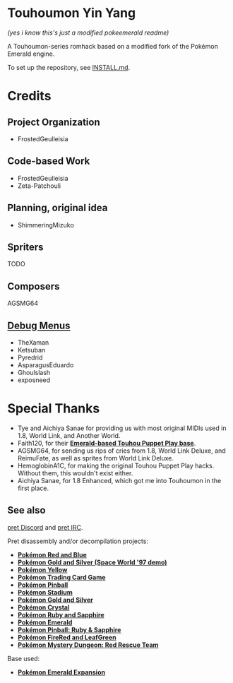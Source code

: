 # Touhoumon Yin Yang

*(yes i know this's just a modified pokeemerald readme)*

A Touhoumon-series romhack based on a modified fork of the Pokémon Emerald engine.

To set up the repository, see [INSTALL.md](INSTALL.md).


# Credits

## Project Organization

* FrostedGeulleisia

## Code-based Work

* FrostedGeulleisia
* Zeta-Patchouli

## Planning, original idea

* ShimmeringMizuko

## Spriters

TODO

## Composers

AGSMG64

## [Debug Menus](https://github.com/TheXaman/pokeemerald/tree/tx_debug_system)

* TheXaman
* Ketsuban
* Pyredrid
* AsparagusEduardo
* Ghoulslash
* exposneed

# Special Thanks

* Tye and Aichiya Sanae for providing us with most original MIDIs used in 1.8, World Link, and Another World.
* Faith120, for their [**Emerald-based Touhou Puppet Play base**](https://github.com/Fatih120/thpuppetplay2).
* AGSMG64, for sending us rips of cries from 1.8, World Link Deluxe, and ReimuFate, as well as sprites from World Link Deluxe.
* HemoglobinA1C, for making the original Touhou Puppet Play hacks. Without them, this wouldn't exist either.
* Aichiya Sanae, for 1.8 Enhanced, which got me into Touhoumon in the first place.

## See also

[pret Discord](https://discord.gg/d5dubZ3) and [pret IRC](https://kiwiirc.com/client/irc.freenode.net/?#pret).

Pret disassembly and/or decompilation projects:
* [**Pokémon Red and Blue**](https://github.com/pret/pokered)
* [**Pokémon Gold and Silver (Space World '97 demo)**](https://github.com/pret/pokegold-spaceworld)
* [**Pokémon Yellow**](https://github.com/pret/pokeyellow)
* [**Pokémon Trading Card Game**](https://github.com/pret/poketcg)
* [**Pokémon Pinball**](https://github.com/pret/pokepinball)
* [**Pokémon Stadium**](https://github.com/pret/pokestadium)
* [**Pokémon Gold and Silver**](https://github.com/pret/pokegold)
* [**Pokémon Crystal**](https://github.com/pret/pokecrystal)
* [**Pokémon Ruby and Sapphire**](https://github.com/pret/pokeruby)
* [**Pokémon Emerald**](https://github.com/pret/pokeemerald)
* [**Pokémon Pinball: Ruby & Sapphire**](https://github.com/pret/pokepinballrs)
* [**Pokémon FireRed and LeafGreen**](https://github.com/pret/pokefirered)
* [**Pokémon Mystery Dungeon: Red Rescue Team**](https://github.com/pret/pmd-red)

Base used:

* [**Pokémon Emerald Expansion**](https://github.com/rh-hideout/pokeemerald-expansion)

